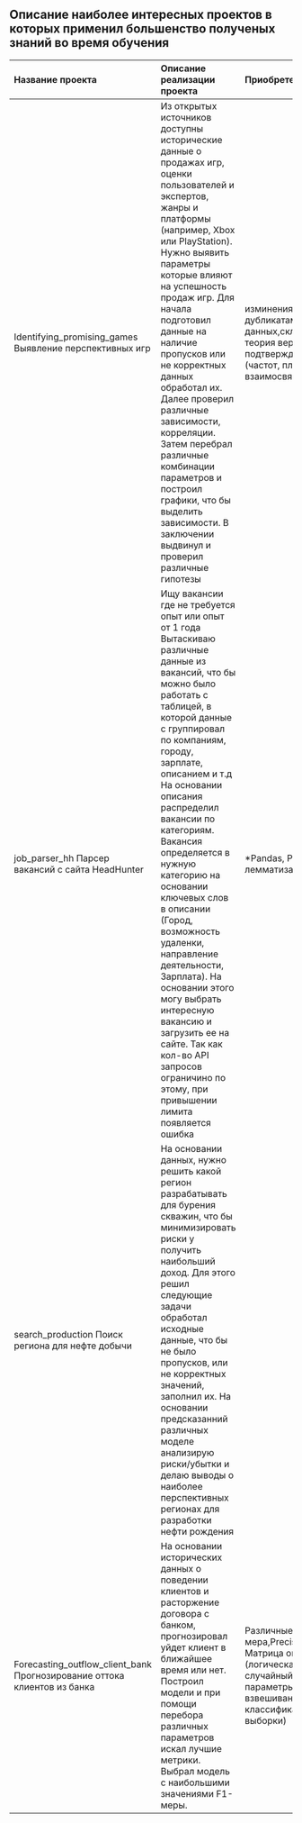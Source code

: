 
## Описание наиболее интересных проектов в которых применил большенство полученых знаний во время обучения 

| Название проекта|  Описание реализации проекта                                                             | Приобретеные навыки                           |
| :------------ | :------------------------------------------------------------------------------------------|:----------------------------|
|Identifying_promising_games Выявление перспективных игр            | Из открытых источников доступны исторические данные о продажах игр, оценки пользователей и экспертов, жанры и платформы (например, Xbox или PlayStation). Нужно выявить параметры которые влияют на успешность продаж игр. Для начала подготовил данные на наличие пропусков или не корректных данных обработал их. Далее проверил различные зависимости, корреляции. Затем перебрал различные комбинации параметров и построил графики, что бы выделить зависимости. В заключении выдвинул и проверил различные гипотезы |изминения типов данных, работа с дубликатами,категоризация данных,склеивание таблиц, статистика, теория вероятности,формулирование и подтверждения гипотез, гистограммы (частот, плотностей), визуализация взаимосвязи данных
| job_parser_hh Парсер вакансий с сайта HeadHunter|     Ищу вакансии где не требуется опыт или опыт от 1 года Вытаскиваю различные данные из вакансий, что бы можно  было работать с таблицей, в которой данные с группировал по компаниям, городу, зарплате, описанием и т.д На основании описания распределил вакансии по категориям. Вакансия определяется в нужную категорию на основании ключевых слов в описании (Город, возможность удаленки, направление деятельности, Зарплата). На основании этого могу выбрать интересную вакансию и загрузить ее на сайте. Так как кол-во API запросов ограничино по этому, при привышении лимита появляется ошибка            |*Pandas, PyMystem3, Python, лемматизация, предобработка данных||Forecasting_outflow_client_bank Прогнозирование оттока клиентов из банка| |
| search_production Поиск региона для нефте добычи |На основании данных, нужно решить какой регион разрабатывать для бурения скважин, что бы минимизировать риски у получить наибольший доход. Для этого решил следующие задачи обработал исходные данные, что бы не было пропусков, или не корректных значений, заполнил их. На основании предсказанний различных моделе анализирую риски/убытки и делаю выводы о наиболее перспективных регионах для разработки нефти рождения|
|Forecasting_outflow_client_bank Прогнозирование оттока клиентов из банка|На основании исторических данных о поведении клиентов и расторжение договора с банком, прогнозировал уйдет клиент в ближайшее время или нет. Построил модели  и при помощи перебора различных параметров искал лучшие метрики. Выбрал модель с наибольшими значениями F1-меры.| Различные метрики (F1-мера,Precision(Точность),Recall(Полнота), Матрица ошибок, Accuracy). Модели  (логическая регрессия, дерево решений, случайный лес). Используемые параметры (масштабирование, взвешивание классов, порог классификации, увеличение/уменшение выборки)   
 
 


